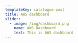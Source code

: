 ```yaml
---
templateKey: catalogue-post
title: AWS dashboard
slider:
  - image: /img/dashboard.png
    name: AWS Dashboard
    text: This is AWS dashboard
---
```

